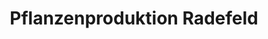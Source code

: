 ---
title: "Pflanzenproduktion Radefeld"
url: /schkeuditz/pflanzenproduktion-radefeld/
shop: Blumen
---